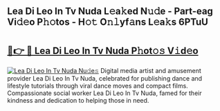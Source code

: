 ## Lea Di Leo In Tv Nuda L𝚎a𝚔ed N𝚞𝚍e - Part-eag Vi𝚍𝚎o P𝚑𝚘tos - H𝚘𝚝 O𝚗𝚕yf𝚊ns L𝚎a𝚔s 6PTuU

# <h2><a href="http://kf7nt7v.oniu.top/?m=Lea+Di+Leo+In+Tv+Nuda">🔗👉 🔴 Lea Di Leo In Tv Nuda P𝚑ot𝚘𝚜 V𝚒d𝚎o</a></h2>

[![Lea Di Leo In Tv Nuda Nu𝚍e𝚜](https://i.imgur.com/0qMVB7G.gif)](http://kf7nt7v.oniu.top/?m=Lea+Di+Leo+In+Tv+Nuda)
Digital media artist and amusement provider Lea Di Leo In Tv Nuda, celebrated for publishing dance and lifestyle tutorials through viral dance moves and compact films. Compassionate social worker Lea Di Leo In Tv Nuda, famed for their kindness and dedication to helping those in need.  
